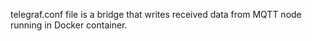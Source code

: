 telegraf.conf file is a bridge that writes received data from MQTT node running in Docker container.
